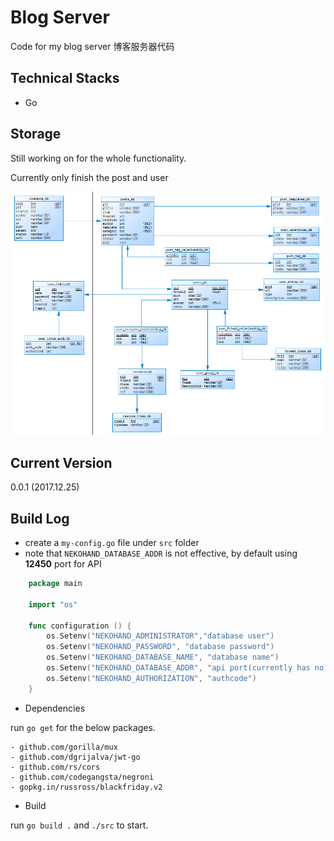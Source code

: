 # Blog Server

Code for my blog server
博客服务器代码

## Technical Stacks

- Go

## Storage

Still working on for the whole functionality.

Currently only finish the post and user

![Storage](./concept/concept_20171113.png)

## Current Version

0.0.1 (2017.12.25)

## Build Log

- create a `my-config.go` file under `src` folder
- note that `NEKOHAND_DATABASE_ADDR` is not effective, by default using **12450** port for API

```go
    package main
    
    import "os"
    
    func configuration () {
    	os.Setenv("NEKOHAND_ADMINISTRATOR","database user")
    	os.Setenv("NEKOHAND_PASSWORD", "database password")
    	os.Setenv("NEKOHAND_DATABASE_NAME", "database name")
    	os.Setenv("NEKOHAND_DATABASE_ADDR", "api port(currently has no effect)")
    	os.Setenv("NEKOHAND_AUTHORIZATION", "authcode")
    }
```
- Dependencies

run `go get` for the below packages.

    - github.com/gorilla/mux
    - github.com/dgrijalva/jwt-go
    - github.com/rs/cors
    - github.com/codegangsta/negroni
    - gopkg.in/russross/blackfriday.v2
    
- Build

run `go build .` and `./src` to start.


